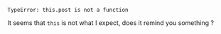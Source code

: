 `TypeError: this.post is not a function`

It seems that `this` is not what I expect, does it remind you something ?
